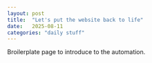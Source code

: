 ```yaml
---
layout: post
title:  "Let's put the website back to life"
date:   2025-08-11
categories: "daily stuff"
---
```

Broilerplate page to introduce to the automation.